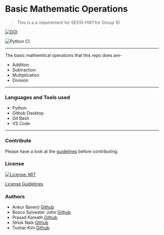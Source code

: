 # Basic Mathematic Operations
>This is a  a requirement for SE510 HW1 for Group 10


[![DOI](https://zenodo.org/badge/528681869.svg)](https://zenodo.org/badge/latestdoi/528681869)

![Python CI](https://github.com/boscosylvester-john/se_hw1/actions/workflows/tests.yaml/badge.svg) 
___
The basic mathemtical operations that this repo does are-
* Addition
* Subtraction
* Multiplication
* Division

___

### Languages and Tools used
* Python
* Github Desktop
* Git Bash
* VS Code
___


### Contribute
Please have a look at the [guidelines](https://github.com/boscosylvester-john/se_hw1/blob/main/CONTRIBUTING.md) before contributing.

### License
[![License: MIT](https://img.shields.io/badge/License-MIT-yellow.svg)](https://opensource.org/licenses/MIT)

[License Guidelines](https://github.com/boscosylvester-john/se_hw1/blob/main/LICENSE.md)

### Authors
* Ankur Banerji [Github](https://github.com/ankurbanerji3)
* Bosco Sylvester John [Github](https://github.com/boscosylvester-john)
* Prasad Kamath [Github](https://github.com/kamathprasad9)
* Shlok Naik [Github](https://github.com/shlokio)
* Tushar Kini [Github](https://github.com/tusharkini)





